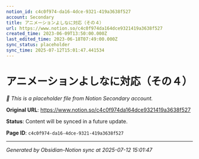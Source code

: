 ```yaml
---
notion_id: c4c0f974-da16-4dce-9321-419a3638f527
account: Secondary
title: アニメーションよしなに対応（その４）
url: https://www.notion.so/c4c0f974da164dce9321419a3638f527
created_time: 2023-06-09T13:50:00.000Z
last_edited_time: 2023-06-18T07:49:00.000Z
sync_status: placeholder
sync_time: 2025-07-12T15:01:47.441534
---
```


# アニメーションよしなに対応（その４）

*🔄 This is a placeholder file from Notion Secondary account.*

**Original URL**: https://www.notion.so/c4c0f974da164dce9321419a3638f527

**Status**: Content will be synced in a future update.

**Page ID**: `c4c0f974-da16-4dce-9321-419a3638f527`

---

*Generated by Obsidian-Notion sync at 2025-07-12 15:01:47*
